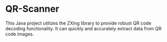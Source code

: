 # QR-Scanner

This Java project utilizes the ZXing library to provide robust QR code decoding functionality. It
can quickly and accurately extract data from QR code images.
